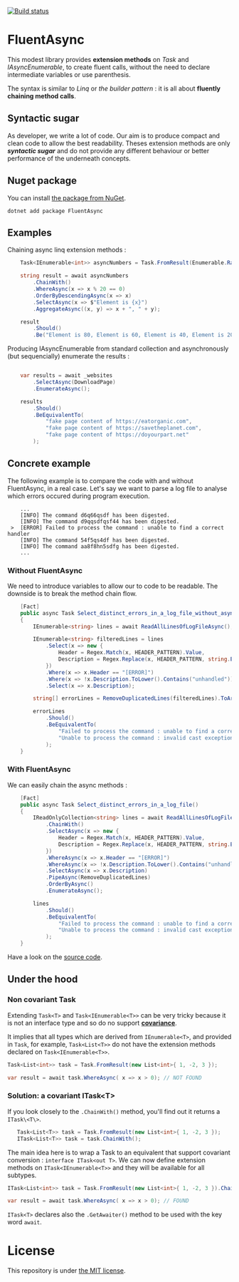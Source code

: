 [![Build status](https://ci.appveyor.com/api/projects/status/jwu4cocyv2q7vfda/branch/main?svg=true)](https://ci.appveyor.com/project/pierregillon/fluentasync/branch/main)

# FluentAsync
This modest library provides **extension methods** on *Task* and *IAsyncEnumerable*, to create fluent calls, 
without the need to declare intermediate variables or use parenthesis.

The syntax is similar to *Linq* or *the builder pattern* : it is all about **fluently chaining method calls**.

## Syntactic sugar
As developer, we write a lot of code. Our aim is to produce compact and clean code to allow the best readability.
Theses extension methods are only ***syntactic sugar*** and do not provide any different behaviour or better performance 
of the underneath concepts.

## Nuget package

You can install [the package from NuGet](https://www.nuget.org/packages/FluentAsync).

```shell
dotnet add package FluentAsync
```

## Examples

Chaining async linq extension methods :

```csharp
    Task<IEnumerable<int>> asyncNumbers = Task.FromResult(Enumerable.Range(0, 100));

    string result = await asyncNumbers
        .ChainWith()
        .WhereAsync(x => x % 20 == 0)
        .OrderByDescendingAsync(x => x)
        .SelectAsync(x => $"Element is {x}")
        .AggregateAsync((x, y) => x + ", " + y);

    result
        .Should()
        .Be("Element is 80, Element is 60, Element is 40, Element is 20, Element is 0");
```

Producing IAsyncEnumerable from standard collection and asynchronously (but sequencially) enumerate the results :
```csharp

    var results = await _websites
        .SelectAsync(DownloadPage)
        .EnumerateAsync();

    results
        .Should()
        .BeEquivalentTo(
            "fake page content of https://eatorganic.com",
            "fake page content of https://savetheplanet.com",
            "fake page content of https://doyourpart.net"
        );
```
## Concrete example
The following example is to compare the code with and without FluentAsync, in a real case.
Let's say we want to parse a log file to analyse which errors occured during program execution.
```
    ...
    [INFO] The command d6q66qsdf has been digested.
    [INFO] The command d9qqsdfqsf44 has been digested.
 >  [ERROR] Failed to process the command : unable to find a correct handler
    [INFO] The command 54f5qs4df has been digested.
    [INFO] The command aa8f8hn5sdfg has been digested.
    ...
```

### Without FluentAsync
We need to introduce variables to allow our to code to be readable.
The downside is to break the method chain flow.

```csharp
    [Fact]
    public async Task Select_distinct_errors_in_a_log_file_without_async_extension()
    {
        IEnumerable<string> lines = await ReadAllLinesOfLogFileAsync();

        IEnumerable<string> filteredLines = lines
            .Select(x => new {
                Header = Regex.Match(x, HEADER_PATTERN).Value,
                Description = Regex.Replace(x, HEADER_PATTERN, string.Empty).Trim()
            })
            .Where(x => x.Header == "[ERROR]")
            .Where(x => !x.Description.ToLower().Contains("unhandled"))
            .Select(x => x.Description);

        string[] errorLines = RemoveDuplicatedLines(filteredLines).ToArray();

        errorLines
            .Should()
            .BeEquivalentTo(
                "Failed to process the command : unable to find a correct handler",
                "Unable to process the command : invalid cast exception."
            );
    }
```

### With FluentAsync
We can easily chain the async methods :

```csharp
    [Fact]
    public async Task Select_distinct_errors_in_a_log_file()
    {
        IReadOnlyCollection<string> lines = await ReadAllLinesOfLogFileAsync()
            .ChainWith()
            .SelectAsync(x => new {
                Header = Regex.Match(x, HEADER_PATTERN).Value,
                Description = Regex.Replace(x, HEADER_PATTERN, string.Empty).Trim()
            })
            .WhereAsync(x => x.Header == "[ERROR]")
            .WhereAsync(x => !x.Description.ToLower().Contains("unhandled"))
            .SelectAsync(x => x.Description)
            .PipeAsync(RemoveDuplicatedLines)
            .OrderByAsync()
            .EnumerateAsync();

        lines
            .Should()
            .BeEquivalentTo(
                "Failed to process the command : unable to find a correct handler",
                "Unable to process the command : invalid cast exception."
            );
    }
```

Have a look on the [source code](/FluentAsync.Tests/Examples/AsynchronouslyReadFileAndChainActions.cs).

## Under the hood

### Non covariant Task
Extending ```Task<T>``` and ```Task<IEnumerable<T>>``` can be very tricky because it is not an interface type 
and so do no support **[covariance](https://docs.microsoft.com/en-us/dotnet/standard/generics/covariance-and-contravariance)**.

It implies that all types which are derived from ```IEnumerable<T>```, and provided in ```Task```, for example, ```Task<List<T>>```
do not have the extension methods declared on ```Task<IEnumerable<T>>```.

```csharp
Task<List<int>> task = Task.FromResult(new List<int>{ 1, -2, 3 });

var result = await task.WhereAsync( x => x > 0); // NOT FOUND
```

### Solution: a covariant ITask\<T\>
If you look closely to the ```.ChainWith()``` method, you'll find out it returns a ```ITask\<T\>```.
```csharp
   Task<List<T>> task = Task.FromResult(new List<int>{ 1, -2, 3 });
   ITask<List<T>> task = task.ChainWith();
```
The main idea here is to wrap a Task to an equivalent that support covariant conversion :
```interface ITask<out T>```.
We can now define extension methods on ```ITask<IEnumerable<T>>``` and they will be available for all subtypes.

```csharp
ITask<List<int>> task = Task.FromResult(new List<int>{ 1, -2, 3 }).ChainWith();

var result = await task.WhereAsync( x => x > 0); // FOUND
```
```ITask<T>``` declares also the ```.GetAwaiter()``` method to be used with the key word ```await```.

# License
This repository is under [the MIT license](/LICENSE.md).